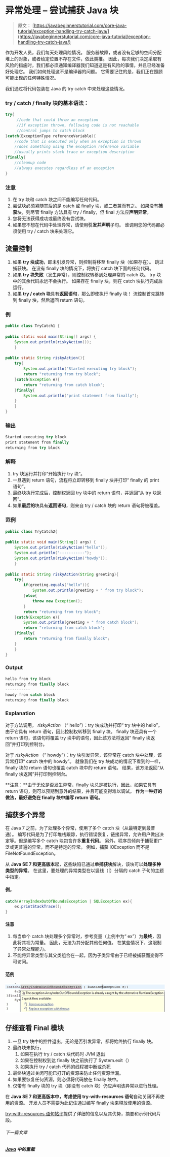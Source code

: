 # 异常处理 – 尝试捕获 Java 块

> 原文： [https://javabeginnerstutorial.com/core-java-tutorial/exception-handling-try-catch-java/](https://javabeginnerstutorial.com/core-java-tutorial/exception-handling-try-catch-java/)

作为开发人员，我们每天处理风险情况。 服务器故障，或者没有足够的空间分配堆上的对象，或者给定位置不存在文件，依此类推。 因此，每次我们决定采取有风险的措施时，我们都必须通知编译器我们知道这是有风险的事情，并且已经准备好处理它。 我们如何处理这不是编译器的问题。 它需要记住的是，我们正在照顾可能出现的任何特殊情况。

我们通过将代码包装在 Java 的 try catch 中来处理这些情况。

### try / catch / finally 块的基本语法：

```java
try{
     //code that could throw an exception
     //if exception thrown, following code is not reachable
     //control jumps to catch block
}catch(ExceptionType referenceVariable){
	//code that is executed only when an exception is thrown
	//does something using the exception reference variable
	//usually prints stack trace or exception description
}finally{
	//cleanup code
	//always executes regardless of an exception
}
```

### **注意**

1.  在 try 块和 catch 块之间不能编写任何代码。
2.  尝试块必须紧随其后的是 catch 或 finally 块，或二者兼而有之。 如果没有**捕获**块，则尽管 finally 方法具有 try / finally，但 final 方法应**声明异常**。
3.  您将无法获得成功或最终没有尝试块。
4.  如果您不想在代码中处理异常，请使用**引发并声明**子句。 谁调用您的代码都必须使用 try / catch 块来处理它。

## **流量控制**

1.  如果 **try 块成功**，即未引发异常，则控制将移至 finally 块（如果存在）。 跳过捕获块。 在没有 finally 块的情况下，将执行 catch 块下面的任何代码。
2.  如果 **try 块失败**（发生异常），则控制权转移到处理异常的 catch 块。 try 块中的其余代码永远不会执行。 如果存在 finally 块，则在 catch 块执行完成后运行。
3.  如果 **try / catch 块**具有**返回语句**，那么即使执行 finally 块！ 流控制首先跳转到 finally 块，然后返回 return 语句。

### 例

```java
public class TryCatch1 {

public static void main(String[] args) {
	System.out.println(riskyAction());
	}

public static String riskyAction(){
	try{
		System.out.println("Started executing try block");
		return "returning from try block";
	}catch(Exception e){
		return "returning from catch blcok";
	}finally{
		System.out.println("print statement from finally");
	}
	}
}
```

### **输出**

```java
Started executing try block
print statement from finally
returning from try block
```

### **解释**

1.  try 块运行并打印“开始执行 try 块”。
2.  一旦遇到 return 语句，流程将立即转移到 finally 块并打印“ finally 的 print 语句”。
3.  最终块执行完成后，控制权返回 try 块中的 return 语句，并返回“从 try 块返回”。
4.  如果**最后的**块具有**返回语句**，则来自 try / catch 块的 return 语句将被覆盖。

### **范例**

```java
public class TryCatch2{

public static void main(String[] args) {
	System.out.println(riskyAction("hello"));
	System.out.println("-----------");
	System.out.println(riskyAction("howdy"));
	}

public static String riskyAction(String greeting){
	try{
		if(greeting.equals("hello")){
			System.out.println(greeting + " from try block");
		}else{
			throw new Exception();
		}
		return "returning from try block";
	}catch(Exception e){
		System.out.println(greeting + " from catch block");
		return "returning from catch block";
	}finally{
		return "returning from finally block";
	}
	}
}
```

### **Output**

```java
hello from try block
returning from finally block
-----------
howdy from catch block
returning from finally block
```

### **Explanation**

对于方法调用， *riskyAction* （“ hello”）：try 块成功并打印“ try 块中的 hello”。 由于它具有 return 语句，因此控制权转移到 finally 块。 finally 块还具有一个 return 语句，该语句将覆盖 try 块中的语句，因此该方法将返回“ finally 块返回”并打印到控制台。

对于 *riskyAction* （“ howdy”）：try 块引发异常，该异常在 catch 块中处理，该异常打印“ catch 块中的 howdy”。 就像我们在 try 块成功的情况下看到的一样，finally 块的 return 语句也覆盖 catch 块中的 return 语句。 结果，该方法返回“从 finally 块返回”并打印到控制台。

**注意：**由于无论是否发生异常，finally 块总是被执行，因此，如果它具有 return 语句，则可以预期到意外的结果，并且可能变得难以调试。 **作为一种好的做法，最好避免在 finally 块中编写 return 语句。**

## **捕获多个异常**

在 Java 7 之前，为了处理多个异常，使用了多个 catch 块（从最特定到最普通）。 编写代码是为了打印堆栈跟踪，执行错误恢复，链接异常，允许用户做出决定等。但是编写多个 catch 块包含许多**重复代码**。 另外，程序员倾向于捕获更广泛或更普遍的异常，而不是特定的异常。 例如，捕获 IOException 而不是 FileNotFoundException。

从 **Java SE 7 和更高版本**起，这些缺陷已通过**单捕获块**解决，该块可以**处理多种类型的异常**。 在这里，要处理的异常类型在以竖线（|）分隔的 catch 子句的主题中指定。

#### 例，

```java
catch(ArrayIndexOutOfBoundsException | SQLException ex){
	ex.printStackTrace();
}
```

#### **注意**

1.  每当单个 catch 块处理多个异常时，参考变量（上例中为“ ex”）为**最终**，因此将其视为常量。 因此，无法为其分配其他任何值。 在某些情况下，这限制了异常处理能力。
2.  不能将异常类型与其父类组合在一起，因为子类异常由于已经被捕获而变得不可访问。

#### **范例**

![multiple exceptions](img/79b92597e16d03f8894d2ed7abbede0e.png)

## **仔细查看 Final 模块**

1.  一旦 try 块中的控件退出，无论是否引发异常，都将始终执行 finally 块。
2.  最终块未执行，
    1.  如果在执行 try / catch 块代码时 JVM 退出
    2.  如果在控制权到达 finally 块之前执行了 System.exit（）
    3.  如果执行 try / catch 代码的线程被中断或杀死
3.  最终块通过关闭可能已打开的资源来防止任何资源泄漏。
4.  如果要恢复任何资源，则必须将代码放在 finally 块中。
5.  仅带有 finally 块的 try 块（即没有 catch 块）仍应声明该异常以进行处理。

在 **Java SE 7 和更高版本中，考虑使用 try-with-resources 语句**自动关闭不再使用的资源。 开发人员不需要为此记住通过编写 finally 块来释放使用的资源。

[try-with-resources 语句帖子](https://javabeginnerstutorial.com/core-java-tutorial/exception-handling-try-resources/)提供了详细的信息以及其优势，摘要和示例代码片段。

###### 下一篇文章

##### [Java](https://javabeginnerstutorial.com/core-java-tutorial/overloading/ "Overloading in java") 中的重载